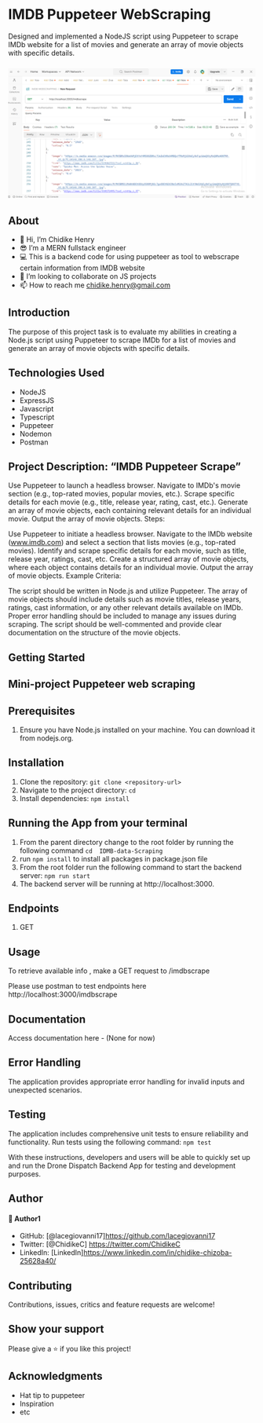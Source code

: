 # IMDB Puppeteer WebScraping
Designed and implemented a NodeJS script using Puppeteer to scrape IMDb website for a list of movies and generate an array of movie objects with specific details.

### [![postman results](image.png)]()


## About
* 👋 Hi, I’m Chidike Henry
* 😎 I’m a MERN fullstack engineer
* 💻 This is a backend code for using puppeteer as tool to webscrape certain information from IMDB website
* 💞️ I’m looking to collaborate on JS projects
* 📫 How to reach me chidike.henry@gmail.com


## Introduction
The purpose of this project task is to evaluate my abilities in creating a Node.js script using Puppeteer to scrape IMDb for a list of movies and generate an array of movie objects with specific details.

## Technologies Used
* NodeJS
* ExpressJS
* Javascript
* Typescript
* Puppeteer
* Nodemon
* Postman



## Project Description: “IMDB Puppeteer Scrape”

Use Puppeteer to launch a headless browser.
Navigate to IMDb's movie section (e.g., top-rated movies, popular movies, etc.).
Scrape specific details for each movie (e.g., title, release year, rating, cast, etc.).
Generate an array of movie objects, each containing relevant details for an individual movie.
Output the array of movie objects.
Steps:

Use Puppeteer to initiate a headless browser.
Navigate to the IMDb website (www.imdb.com) and select a section that lists movies (e.g., top-rated movies).
Identify and scrape specific details for each movie, such as title, release year, ratings, cast, etc.
Create a structured array of movie objects, where each object contains details for an individual movie.
Output the array of movie objects.
Example Criteria:

The script should be written in Node.js and utilize Puppeteer.
The array of movie objects should include details such as movie titles, release years, ratings, cast information, or any other relevant details available on IMDb.
Proper error handling should be included to manage any issues during scraping.
The script should be well-commented and provide clear documentation on the structure of the movie objects.

## Getting Started
## Mini-project Puppeteer web scraping

## Prerequisites
1. Ensure you have Node.js installed on your machine. You can download it from nodejs.org.

## Installation
1. Clone the repository: `git clone <repository-url>`
2. Navigate to the project directory: `cd `
3. Install dependencies: `npm install`

## Running the App from your terminal
1. From the parent directory change to the root folder by running the following command `cd  IDMB-data-Scraping`
2. run `npm install` to install all packages in package.json file
3. From the root folder run the following command to start the backend server: `npm run start` 
4. The backend server will be running at http://localhost:3000.

## Endpoints
1. GET

## Usage
To retrieve available info , make a GET request to /imdbscrape

Please use postman to test endpoints here  http://localhost:3000/imdbscrape

## Documentation
Access documentation here - (None for now)

## Error Handling
The application provides appropriate error handling for invalid inputs and unexpected scenarios.

## Testing
The application includes comprehensive unit tests to ensure reliability and functionality. Run tests using the following command: `npm test`

With these instructions, developers and users will be able to quickly set up and run the Drone Dispatch Backend App for testing and development purposes.

## Author

#### 👤 Author1
- GitHub: [@lacegiovanni17]https://github.com/lacegiovanni17
- Twitter: [@ChidikeC] https://twitter.com/ChidikeC
- LinkedIn: [LinkedIn]https://www.linkedin.com/in/chidike-chizoba-25628a40/

## Contributing 
Contributions, issues, critics and feature requests are welcome!

## Show your support
Please give a ⭐️ if you like this project! 

## Acknowledgments
- Hat tip to puppeteer
- Inspiration
- etc
